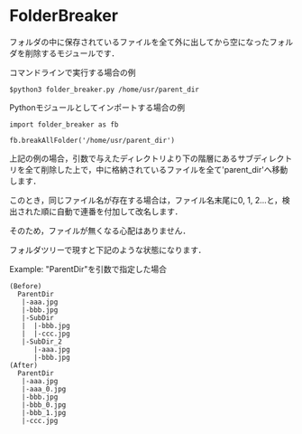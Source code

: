# FolderBreaker
フォルダの中に保存されているファイルを全て外に出してから空になったフォルダを削除するモジュールです．

コマンドラインで実行する場合の例
```
$python3 folder_breaker.py /home/usr/parent_dir
```

Pythonモジュールとしてインポートする場合の例
```
import folder_breaker as fb

fb.breakAllFolder('/home/usr/parent_dir')
```

上記の例の場合，引数で与えたディレクトリより下の階層にあるサブディレクトリを全て削除した上で，中に格納されているファイルを全て'parent_dir'へ移動します．

このとき，同じファイル名が存在する場合は，ファイル名末尾に0, 1, 2...と，検出された順に自動で連番を付加して改名します．

そのため，ファイルが無くなる心配はありません．

フォルダツリーで現すと下記のような状態になります．

Example: "ParentDir"を引数で指定した場合
```
(Before)
  ParentDir
   |-aaa.jpg
   |-bbb.jpg
   |-SubDir
   |  |-bbb.jpg
   |  |-ccc.jpg
   |-SubDir_2
      |-aaa.jpg
      |-bbb.jpg
(After)
  ParentDir
   |-aaa.jpg
   |-aaa_0.jpg
   |-bbb.jpg
   |-bbb_0.jpg
   |-bbb_1.jpg
   |-ccc.jpg
   ```
